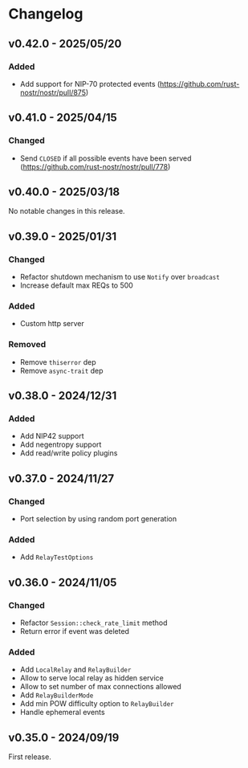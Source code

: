 # Changelog

<!-- All notable changes to this project will be documented in this file. -->

<!-- The format is based on [Keep a Changelog](https://keepachangelog.com/en/1.1.0/), -->
<!-- and this project adheres to [Semantic Versioning](https://semver.org/spec/v2.0.0.html). -->

<!-- Template

## Unreleased

### Breaking changes

### Changed

### Added

### Fixed

### Removed

### Deprecated

-->

## v0.42.0 - 2025/05/20

### Added

- Add support for NIP-70 protected events (https://github.com/rust-nostr/nostr/pull/875)

## v0.41.0 - 2025/04/15

### Changed

- Send `CLOSED` if all possible events have been served (https://github.com/rust-nostr/nostr/pull/778)

## v0.40.0 - 2025/03/18

No notable changes in this release.

## v0.39.0 - 2025/01/31

### Changed

- Refactor shutdown mechanism to use `Notify` over `broadcast`
- Increase default max REQs to 500

### Added

- Custom http server

### Removed

- Remove `thiserror` dep
- Remove `async-trait` dep

## v0.38.0 - 2024/12/31

### Added

- Add NIP42 support
- Add negentropy support
- Add read/write policy plugins

## v0.37.0 - 2024/11/27

### Changed

- Port selection by using random port generation

### Added

- Add `RelayTestOptions`

## v0.36.0 - 2024/11/05

### Changed

- Refactor `Session::check_rate_limit` method
- Return error if event was deleted

### Added

- Add `LocalRelay` and `RelayBuilder`
- Allow to serve local relay as hidden service
- Allow to set number of max connections allowed
- Add `RelayBuilderMode`
- Add min POW difficulty option to `RelayBuilder`
- Handle ephemeral events

## v0.35.0 - 2024/09/19

First release.
